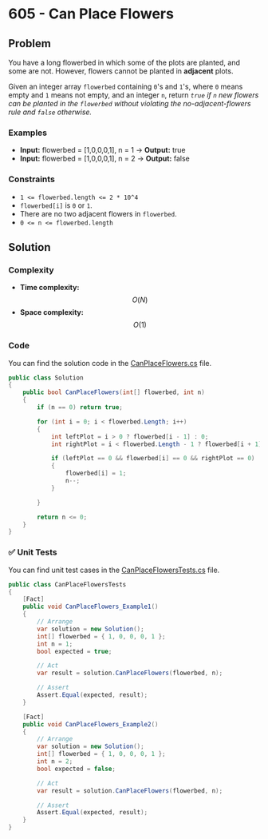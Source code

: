 # 605 - Can Place Flowers

## Problem

You have a long flowerbed in which some of the plots are planted, and some are not. However, flowers cannot be planted in **adjacent** plots.

Given an integer array ``flowerbed`` containing ``0``'s and ``1``'s, where ``0`` means empty and ``1`` means not empty, and an integer ``n``, return *``true`` if ``n`` new flowers can be planted in the ``flowerbed`` without violating the no-adjacent-flowers rule and ``false`` otherwise.*

### Examples

- **Input:** flowerbed = [1,0,0,0,1], n = 1 → **Output:** true
- **Input:** flowerbed = [1,0,0,0,1], n = 2 → **Output:** false

### Constraints

- ``1 <= flowerbed.length <= 2 * 10^4``
- ``flowerbed[i]`` is ``0`` or ``1``.
- There are no two adjacent flowers in ``flowerbed``.
- ``0 <= n <= flowerbed.length``

## Solution

### Complexity

- **Time complexity:** $$O(N)$$
- **Space complexity:** $$O(1)$$

### Code

You can find the solution code in the [CanPlaceFlowers.cs](CanPlaceFlowers.cs) file.

```csharp
public class Solution
{
    public bool CanPlaceFlowers(int[] flowerbed, int n)
    {
        if (n == 0) return true;

        for (int i = 0; i < flowerbed.Length; i++)
        {
            int leftPlot = i > 0 ? flowerbed[i - 1] : 0;
            int rightPlot = i < flowerbed.Length - 1 ? flowerbed[i + 1] : 0;

            if (leftPlot == 0 && flowerbed[i] == 0 && rightPlot == 0)
            {
                flowerbed[i] = 1;
                n--;
            }

        }

        return n <= 0;
    }
}
```

### ✅ Unit Tests

You can find unit test cases in the [CanPlaceFlowersTests.cs](../../Solutions.Tests/CanPlaceFlowersTests.cs) file.

```csharp
public class CanPlaceFlowersTests
{
    [Fact]
    public void CanPlaceFlowers_Example1()
    {
        // Arrange
        var solution = new Solution();
        int[] flowerbed = { 1, 0, 0, 0, 1 };
        int n = 1;
        bool expected = true;

        // Act
        var result = solution.CanPlaceFlowers(flowerbed, n);

        // Assert
        Assert.Equal(expected, result);
    }

    [Fact]
    public void CanPlaceFlowers_Example2()
    {
        // Arrange
        var solution = new Solution();
        int[] flowerbed = { 1, 0, 0, 0, 1 };
        int n = 2;
        bool expected = false;

        // Act
        var result = solution.CanPlaceFlowers(flowerbed, n);

        // Assert
        Assert.Equal(expected, result);
    }
}
```
